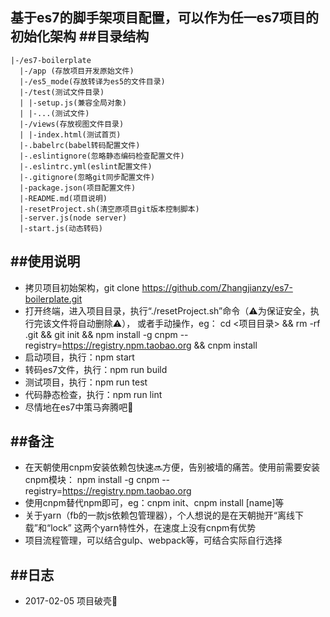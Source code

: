 基于es7的脚手架项目配置，可以作为任一es7项目的初始化架构
##目录结构
----------------------------------------------
    |-/es7-boilerplate
      |-/app (存放项目开发原始文件)
      |-/es5_mode(存放转译为es5的文件目录)
      |-/test(测试文件目录)
      | |-setup.js(兼容全局对象)
      | |-...(测试文件)
      |-/views(存放视图文件目录)
      | |-index.html(测试首页)
      |-.babelrc(babel转码配置文件)
      |-.eslintignore(忽略静态编码检查配置文件)
      |-.eslintrc.yml(eslint配置文件)
      |-.gitignore(忽略git同步配置文件)
      |-package.json(项目配置文件)
      |-README.md(项目说明)
      |-resetProject.sh(清空原项目git版本控制脚本)
      |-server.js(node server)
      |-start.js(动态转码)

##使用说明
----------------------------------------------
* 拷贝项目初始架构，git clone https://github.com/Zhangjianzy/es7-boilerplate.git
* 打开终端，进入项目目录，执行“./resetProject.sh”命令（⚠️为保证安全，执行完该文件将自动删除⚠️），
    或者手动操作，eg：
    cd <项目目录> && rm -rf .git && git init && npm install -g cnpm --registry=https://registry.npm.taobao.org && cnpm install
* 启动项目，执行：npm start    
* 转码es7文件，执行：npm run build
* 测试项目，执行：npm run test
* 代码静态检查，执行：npm run lint    
* 尽情地在es7中策马奔腾吧🐎    

##备注
----------------------------------------------

* 在天朝使用cnpm安装依赖包快速🔜方便，告别被墙的痛苦。使用前需要安装cnpm模块：
  npm install -g cnpm --registry=https://registry.npm.taobao.org
* 使用cnpm替代npm即可，eg：cnpm init、cnpm install [name]等
* 关于yarn（fb的一款js依赖包管理器），个人想说的是在天朝抛开“离线下载”和“lock”
  这两个yarn特性外，在速度上没有cnpm有优势
* 项目流程管理，可以结合gulp、webpack等，可结合实际自行选择

##日志
----------------------------------------------

* 2017-02-05  项目破壳🐣
